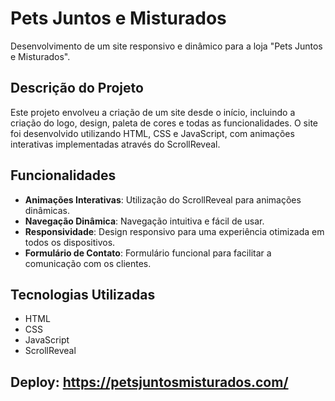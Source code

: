 # Pets Juntos e Misturados

Desenvolvimento de um site responsivo e dinâmico para a loja "Pets Juntos e Misturados".

## Descrição do Projeto

Este projeto envolveu a criação de um site desde o início, incluindo a criação do logo, design, paleta de cores e todas as funcionalidades. O site foi desenvolvido utilizando HTML, CSS e JavaScript, com animações interativas implementadas através do ScrollReveal.

## Funcionalidades

- **Animações Interativas**: Utilização do ScrollReveal para animações dinâmicas.
- **Navegação Dinâmica**: Navegação intuitiva e fácil de usar.
- **Responsividade**: Design responsivo para uma experiência otimizada em todos os dispositivos.
- **Formulário de Contato**: Formulário funcional para facilitar a comunicação com os clientes.

## Tecnologias Utilizadas

- HTML
- CSS
- JavaScript
- ScrollReveal

## Deploy: https://petsjuntosmisturados.com/
